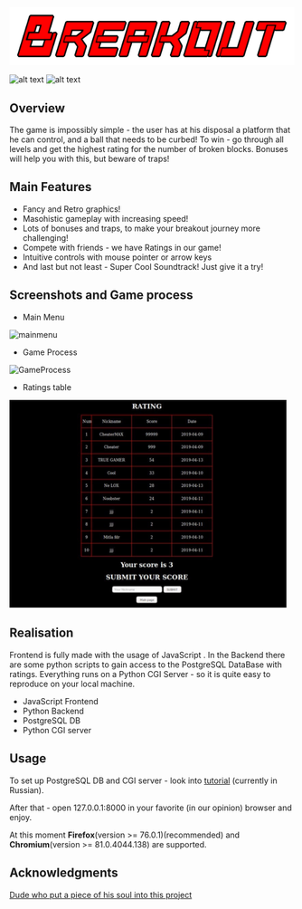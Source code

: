![logo](https://github.com/MeneTelk0/Breakout/blob/master/Images/logo.png)

<p float="left">
<img src="https://img.shields.io/badge/Language-Python-blue" alt="alt text">
<img src="https://img.shields.io/badge/Language-JavaScript-orange" alt="alt text"> </a>  
</p>

## Overview
The game is impossibly simple - the user has at his disposal a platform that he can control, and a ball that needs to be curbed!  To win - go through all levels and get the highest rating for the number of broken blocks.  Bonuses will help you with this, but beware of traps!

## Main Features
- Fancy and Retro graphics!
- Masohistic gameplay with increasing speed!
- Lots of bonuses and traps, to make your breakout journey more challenging!
- Compete with friends - we have Ratings in our game!
- Intuitive controls with mouse pointer or arrow keys
- And last but not least - Super Cool Soundtrack! Just give it a try!

## Screenshots and Game process
+ Main Menu

![mainmenu](https://github.com/MeneTelk0/Breakout/blob/master/Images/MainMenu.gif)

+ Game Process

![GameProcess](https://github.com/MeneTelk0/Breakout/blob/master/Images/Game_Process.gif)

+ Ratings table

<img src="https://github.com/MeneTelk0/Breakout/blob/master/Images/ScoreBoard.png" width="490">


## Realisation

Frontend is fully made with the usage of JavaScript . In the Backend there are some python scripts to gain access to the PostgreSQL DataBase with ratings. Everything runs on a Python CGI Server - so it is quite easy to reproduce on your local machine.

- JavaScript Frontend
- Python Backend
- PostgreSQL DB
- Python CGI server

## Usage 

To set up PostgreSQL DB and CGI server - look into [tutorial](https://github.com/MeneTelk0/Breakout/blob/master/tutorial_postgres.pdf) (currently in Russian).

After that - open 127.0.0.1:8000 in your favorite (in our opinion) browser and enjoy.

At this moment **Firefox**(version >= 76.0.1)(recommended) and **Chromium**(version >= 81.0.4044.138) are supported.

## Acknowledgments
[Dude who put a piece of his soul into this project](https://github.com/vovaf709)

